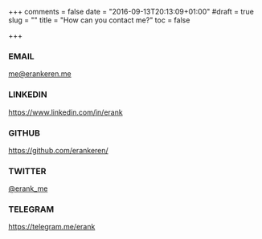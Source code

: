 +++
comments = false
date = "2016-09-13T20:13:09+01:00"
#draft = true
slug = ""
title = "How can you contact me?"
toc = false

+++

### EMAIL

[me@erankeren.me](mailto:me@erankeren.me)

### LINKEDIN

https://www.linkedin.com/in/erank

### GITHUB

https://github.com/erankeren/

### TWITTER

[@erank_me](https://twitter.com/erank_me)


### TELEGRAM

https://telegram.me/erank



